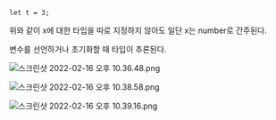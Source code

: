 ```tsx
let t = 3;
```

위와 같이 x에 대한 타입을 따로 지정하지 않아도 일단 x는 number로 간주된다.

변수를 선언하거나 초기화할 때 타입이 추론된다.

![스크린샷 2022-02-16 오후 10.36.48.png](https://s3-us-west-2.amazonaws.com/secure.notion-static.com/0455aff0-e8fd-4fef-80ce-f1bf6e3c733a/스크린샷_2022-02-16_오후_10.36.48.png)

![스크린샷 2022-02-16 오후 10.38.58.png](https://s3-us-west-2.amazonaws.com/secure.notion-static.com/00cbbe3c-fe59-4581-8838-5568cbba7bbe/스크린샷_2022-02-16_오후_10.38.58.png)

![스크린샷 2022-02-16 오후 10.39.16.png](https://s3-us-west-2.amazonaws.com/secure.notion-static.com/60af7767-b187-46c2-af49-3ed6074278e5/스크린샷_2022-02-16_오후_10.39.16.png)
